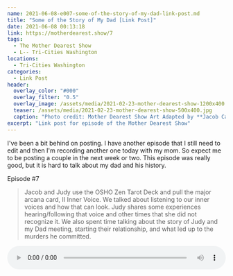 ```yaml
---
name: 2021-06-08-e007-some-of-the-story-of-my-dad-link-post.md
title: "Some of the Story of My Dad [Link Post]"
date: 2021-06-08 00:13:18
link: https://motherdearest.show/7
tags:
  - The Mother Dearest Show
  - L-- Tri-Cities Washington
locations: 
  - Tri-Cities Washington
categories:
  - Link Post
header:
  overlay_color: "#000"
  overlay_filter: "0.5"
  overlay_image: /assets/media/2021-02-23-mother-dearest-show-1200x400.jpg
  teaser: /assets/media/2021-02-23-mother-dearest-show-500x400.jpg
  caption: "Photo credit: Mother Dearest Show Art Adapted by **Jacob Campbell**."
excerpt: "Link post for episode of the Mother Dearest Show"
---
```


I've been a bit behind on posting. I have another episode that I still need to edit and then I'm recording another one today with my mom. So expect me to be posting a couple in the next week or two. This episode was really good, but it is hard to talk about my dad and his history.

<i class="fas fa-microphone-alt"></i> Episode #7

> Jacob and Judy use the OSHO Zen Tarot Deck and pull the major arcana card, II Inner Voice. We talked about listening to our inner voices and how that can look. Judy shares some experiences hearing/following that voice and other times that she did not recognize it. We also spent time talking about the story of Judy and my Dad meeting, starting their relationship, and what led up to the murders he committed.

<audio controls="controls" style="width:100%; ">
    <source src="https://traffic.libsyn.com/secure/motherdearest/e007-some-of-the-story-of-my-dad.mp3" type="audio/mpeg">
    Your browser does not support the HTML5 Audio element.
</audio>

